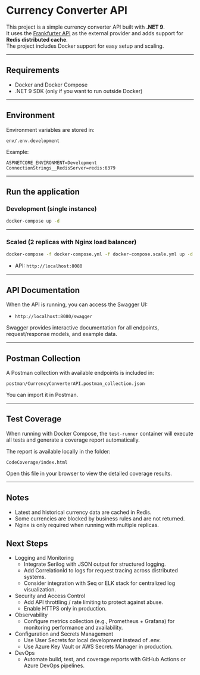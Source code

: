 # Currency Converter API

This project is a simple currency converter API built with **.NET 9**.  
It uses the [Frankfurter API](https://www.frankfurter.dev/) as the external provider and adds support for **Redis distributed cache**.  
The project includes Docker support for easy setup and scaling.

---

## Requirements

- Docker and Docker Compose  
- .NET 9 SDK (only if you want to run outside Docker)

---

## Environment

Environment variables are stored in:

```
env/.env.development
```

Example:

```
ASPNETCORE_ENVIRONMENT=Development
ConnectionStrings__RedisServer=redis:6379
```

---

## Run the application

### Development (single instance)

```sh
docker-compose up -d
```

---

### Scaled (2 replicas with Nginx load balancer)

```sh
docker-compose -f docker-compose.yml -f docker-compose.scale.yml up -d
```

- API: `http://localhost:8080`

---

## API Documentation

When the API is running, you can access the Swagger UI:

- `http://localhost:8080/swagger`

Swagger provides interactive documentation for all endpoints, request/response models, and example data.

---

## Postman Collection

A Postman collection with available endpoints is included in:

```
postman/CurrencyConverterAPI.postman_collection.json
```

You can import it in Postman.

---

## Test Coverage

When running with Docker Compose, the `test-runner` container will execute all tests and generate a coverage report automatically.

The report is available locally in the folder:

```
CodeCoverage/index.html
```

Open this file in your browser to view the detailed coverage results.

---

## Notes

- Latest and historical currency data are cached in Redis.  
- Some currencies are blocked by business rules and are not returned.  
- Nginx is only required when running with multiple replicas.  

## Next Steps

- Logging and Monitoring
    - Integrate Serilog with JSON output for structured logging.
    - Add CorrelationId to logs for request tracing across distributed systems.
    - Consider integration with Seq or ELK stack for centralized log visualization.
- Security and Access Control
    - Add API throttling / rate limiting to protect against abuse.
    - Enable HTTPS only in production.
- Observability
    - Configure metrics collection (e.g., Prometheus + Grafana) for monitoring performance and availability.
- Configuration and Secrets Management
    - Use User Secrets for local development instead of .env.
    - Use Azure Key Vault or AWS Secrets Manager in production.
- DevOps
    - Automate build, test, and coverage reports with GitHub Actions or Azure DevOps pipelines.